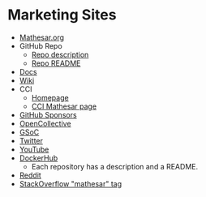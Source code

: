 # Marketing Sites

- [Mathesar.org](https://mathesar.org/)
- GitHub Repo
	- [Repo description](https://github.com/centerofci/mathesar)
	- [Repo README](https://github.com/centerofci/mathesar/blob/master/README.md)
- [Docs](https://docs.mathesar.org/)
- [Wiki](https://wiki.mathesar.org/en/home)
- CCI
	- [Homepage](https://centerofci.org/)
	- [CCI Mathesar page](https://centerofci.org/mathesar/)
- [GitHub Sponsors](https://github.com/sponsors/centerofci)
- [OpenCollective](https://opencollective.com/mathesar)
- [GSoC](https://summerofcode.withgoogle.com/programs/2023/organizations/mathesar)
- [Twitter](https://twitter.com/mathesar_org)
- [YouTube](https://www.youtube.com/@mathesar_org)
- [DockerHub](https://hub.docker.com/repositories/mathesar)
	- Each repository has a description and a README.
- [Reddit](https://www.reddit.com/r/mathesar_org/)
- [StackOverflow "mathesar" tag](https://stackoverflow.com/questions/tagged/mathesar)
